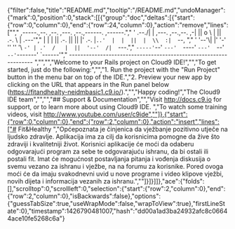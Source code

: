 {"filter":false,"title":"README.md","tooltip":"/README.md","undoManager":{"mark":0,"position":0,"stack":[[{"group":"doc","deltas":[{"start":{"row":0,"column":0},"end":{"row":24,"column":0},"action":"remove","lines":["","     ,-----.,--.                  ,--. ,---.   ,--.,------.  ,------.","    '  .--./|  | ,---. ,--.,--. ,-|  || o   \\  |  ||  .-.  \\ |  .---'","    |  |    |  || .-. ||  ||  |' .-. |`..'  |  |  ||  |  \\  :|  `--, ","    '  '--'\\|  |' '-' ''  ''  '\\ `-' | .'  /   |  ||  '--'  /|  `---.","     `-----'`--' `---'  `----'  `---'  `--'    `--'`-------' `------'","    ----------------------------------------------------------------- ","","","Welcome to your Rails project on Cloud9 IDE!","","To get started, just do the following:","","1. Run the project with the \"Run Project\" button in the menu bar on top of the IDE.","2. Preview your new app by clicking on the URL that appears in the Run panel below (https://fitandhealty-neidmbasic1.c9.io/).","","Happy coding!","The Cloud9 IDE team","","","## Support & Documentation","","Visit http://docs.c9.io for support, or to learn more about using Cloud9 IDE. ","To watch some training videos, visit http://www.youtube.com/user/c9ide",""]},{"start":{"row":0,"column":0},"end":{"row":2,"column":0},"action":"insert","lines":["# Fit&Healthy ","Općepoznata je činjenica da vježbanje pozitivno utječe na ljudsko zdravlje. Aplikacija ima za cilj da korisnicima pomogne da žive što zdraviji i kvalitetniji život. Korisnici aplikacije će moći da odaberu odgovarajući program za sebe te odgovarajuću ishranu, da bi ostali ili postali fit. Imat će mogućnost postavljanja pitanja i vođenja diskusija o svemu vezano za ishranu i vježbe, na na forumu za korisnike. Pored ovoga moći će da imaju svakodnevni uvid u nove programe i video klipove vježbi, novih dijeta i informacija vezanih za ishranu.",""]}]}]]},"ace":{"folds":[],"scrolltop":0,"scrollleft":0,"selection":{"start":{"row":2,"column":0},"end":{"row":2,"column":0},"isBackwards":false},"options":{"guessTabSize":true,"useWrapMode":false,"wrapToView":true},"firstLineState":0},"timestamp":1426790481007,"hash":"dd00a1ad3ba24932afc8c06644ace10fe5268c6a"}